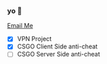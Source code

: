### yo 👋
 
 [Email Me](mailto:alex@abrhosting.com)
 
- [x] VPN Project
- [x] CSGO Client Side anti-cheat
- [ ] CSGO Server Side anti-cheat
